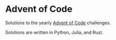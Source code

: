 # Advent of Code
Solutions to the yearly [Advent of Code](https://adventofcode.com) challenges.

Solutions are written in Python, Julia, and Rust.
